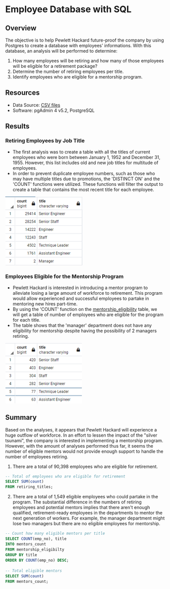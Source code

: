 # Employee Database with SQL

## Overview
The objective is to help Pewlett Hackard future-proof the company by using Postgres to create a database with employees' informations.  With this database, an analysis will be performed to determine:

  1. How many employees will be retiring and how many of those employees will be eligible for a retirement package?
  2. Determine the number of retiring employees per title.
  3. Identify employees who are eligible for a mentorship program.   

## Resources
- Data Source: [CSV files](https://github.com/junepwk/pewlett-hackard-analysis/tree/main/data)
- Software: pgAdmin 4 v5.2, PostgreSQL

## Results

### Retiring Employees by Job Title

- The first analysis was to create a table with all the titles of current employees who were born between January 1, 1952 and December 31, 1955.  However, this list includes old and new job titles for multitude of employees.
- In order to prevent duplicate employee numbers, such as those who may have multiple titles due to promotions, the 'DISTINCT ON' and the 'COUNT' functions were utilized.  These functions will filter the output to create a table that contains the most recent title for each employee. 

![retiring_titles_output](https://github.com/junepwk/pewlett-hackard-analysis/blob/main/output/retiring_titles_output.png)

### Employees Eligible for the Mentorship Program

- Pewlett Hackard is interested in introducing a mentor program to alleviate losing a large amount of workforce to retirement.  This program would allow experienced and successful employees to partake in mentoring new hires part-time.
- By using the 'COUNT' function on the [mentorship_eligibility](https://github.com/junepwk/pewlett-hackard-analysis/blob/main/data/mentorship_eligibility.csv) table, we will get a table of number of employees who are eligible for the program for each title.
- The table shows that the 'manager' department does not have any eligibility for mentorship despite having the possibility of 2 managers retiring.

![mentors_count_output](https://github.com/junepwk/pewlett-hackard-analysis/blob/main/output/mentors_count_output.png)

## Summary
Based on the analyses, it appears that Pewlett Hackard will experience a huge outflow of workforce.  In an effort to lessen the impact of the "silver tsunami", the company is interested in implementing a mentorship program.  However, with the amount of analyses performed thus far, it seems the number of eligible mentors would not provide enough support to handle the number of employees retiring.
1. There are a total of 90,398 employees who are eligible for retirement.

```Sql
-- Total of employees who are eligible for retirement
SELECT SUM(count)
FROM retiring_titles;
```
2. There are a total of 1,549 eligible employees who could partake in the program.  The substantial difference in the numbers of retiring employees and potential mentors implies that there aren't enough qualified, retirement-ready employees in the departments to mentor the next generation of workers.  For example, the manager department might lose two managers but there are no eligible employees for mentorship.

```sql
-- Count how many eligible mentors per title
SELECT COUNT(emp_no), title
INTO mentors_count
FROM mentorship_eligibilty
GROUP BY title
ORDER BY COUNT(emp_no) DESC;

-- Total eligible mentors
SELECT SUM(count)
FROM mentors_count;
```
